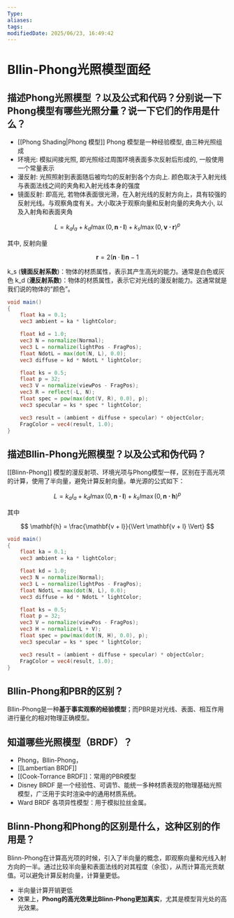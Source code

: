 ```yaml
---
Type:
aliases: 
tags: 
modifiedDate: 2025/06/23, 16:49:42
---
```


# Bllin-Phong光照模型面经

## 描述Phong光照模型 ？以及公式和代码？分别说一下Phong模型有哪些光照分量？说一下它们的作用是什么？

-  [[Phong Shading|Phong 模型]]
 Phong 模型是一种经验模型, 由三种光照组成
 - 环境光: 模拟间接光照, 即光照经过周围环境表面多次反射后形成的, 一般使用一个常量表示
 - 漫反射: 光照照射到表面随后被均匀的反射到各个方向上. 颜色取决于入射光线与表面法线之间的夹角和入射光线本身的强度
 - 镜面反射: 即高光, 若物体表面很光滑，在入射光线的反射方向上，具有较强的反射光线。与观察角度有关。大小取决于观察向量和反射向量的夹角大小, 以及入射角和表面夹角

$$
 L = k_{a}I_{a} + k_{d}I \max(0,\mathbf{n \cdot l})+ k_{s}I \max(0,\mathbf{v \cdot r})^{p} 
$$

其中, 反射向量

$$
\mathbf{r}=2(\mathbf{n} \cdot \mathbf{l}) \mathbf{n}-1
$$

k_s (**镜面反射系数**)：物体的材质属性，表示其产生高光的能力。通常是白色或灰色
k_d (**漫反射系数**)：物体的材质属性，表示它对光线的漫反射能力。这通常就是我们说的物体的“颜色”。

```glsl
void main()
{
    float ka = 0.1;
    vec3 ambient = ka * lightColor;

    float kd = 1.0;
    vec3 N = normalize(Normal);
    vec3 L = normalize(lightPos - FragPos);  
    float NdotL = max(dot(N, L), 0.0);
    vec3 diffuse = kd * NdotL * lightColor;

    float ks = 0.5;
    float p = 32;
    vec3 V = normalize(viewPos - FragPos);
    vec3 R = reflect(-L, N); 
    float spec = pow(max(dot(V, R), 0.0), p);
    vec3 specular = ks * spec * lightColor;  

    vec3 result = (ambient + diffuse + specular) * objectColor;
    FragColor = vec4(result, 1.0);
}
```

## 描述Bllin-Phong光照模型？以及公式和伪代码？

[[Blinn-Phong]]
模型的漫反射项、环境光项与Phong模型一样，区别在于高光项的计算，使用了半向量，避免计算反射向量。单光源的公式如下：

$$
L = k_{a}I_{a} + k_{d}I \max(0,\mathbf{n \cdot l})+ k_{s}I \max(0,\mathbf{n \cdot h})^{p}
$$

其中 

$$
\mathbf{h} = \frac{\mathbf{v + l}}{\Vert \mathbf{v + l} \Vert}
$$

```glsl
void main()
{
    float ka = 0.1;
    vec3 ambient = ka * lightColor;

    float kd = 1.0;
    vec3 N = normalize(Normal);
    vec3 L = normalize(lightPos - FragPos);  
    float NdotL = max(dot(N, L), 0.0);
    vec3 diffuse = kd * NdotL * lightColor;

    float ks = 0.5;
    float p = 32;
    vec3 V = normalize(viewPos - FragPos);
    vec3 H = normalize(L + V); 
    float spec = pow(max(dot(N, H), 0.0), p);
    vec3 specular = ks * spec * lightColor;  

    vec3 result = (ambient + diffuse + specular) * objectColor;
    FragColor = vec4(result, 1.0);
}
```

## Bllin-Phong和PBR的区别？

Bllin-Phong是一种**基于事实观察的经验模型**；而PBR是对光线、表面、相互作用进行量化的相对物理正确模型。

## 知道哪些光照模型（BRDF）？

- Phong，Bllin-Phong，
- [[Lambertian BRDF]]
- [[Cook-Torrance BRDF]]：常用的PBR模型
- Disney BRDF 是一个经验性、可调节、能统一多种材质表现的物理基础光照模型，广泛用于实时渲染中的通用材质系统。
- Ward BRDF 各项异性模型：用于模拟拉丝金属。

## Blinn-Phong和Phong的区别是什么，这种区别的作用是？

Blinn-Phong在计算高光项的时候，引入了半向量的概念，即观察向量和光线入射方向的一半。通过比较半向量和表面法线的对其程度（余弦），从而计算高光贡献值。可以避免计算反射向量，计算量更低。
- 半向量计算开销更低
- 效果上，**Phong的高光效果比Blinn-Phong更加真实**，尤其是模型背光处的高光效果。
